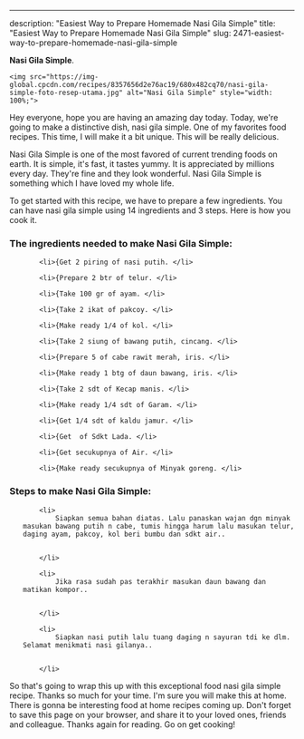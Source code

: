 ---
description: "Easiest Way to Prepare Homemade Nasi Gila Simple"
title: "Easiest Way to Prepare Homemade Nasi Gila Simple"
slug: 2471-easiest-way-to-prepare-homemade-nasi-gila-simple

<p>
	<strong>Nasi Gila Simple</strong>. 
	
</p>
<p>
	
	<img src="https://img-global.cpcdn.com/recipes/8357656d2e76ac19/680x482cq70/nasi-gila-simple-foto-resep-utama.jpg" alt="Nasi Gila Simple" style="width: 100%;">
	
	
</p>
<p>
	Hey everyone, hope you are having an amazing day today. Today, we're going to make a distinctive dish, nasi gila simple. One of my favorites food recipes. This time, I will make it a bit unique. This will be really delicious.
</p>
	
<p>
	
</p>
<p>
	Nasi Gila Simple is one of the most favored of current trending foods on earth. It is simple, it's fast, it tastes yummy. It is appreciated by millions every day. They're fine and they look wonderful. Nasi Gila Simple is something which I have loved my whole life.
</p>

<p>
To get started with this recipe, we have to prepare a few ingredients. You can have nasi gila simple using 14 ingredients and 3 steps. Here is how you cook it.
</p>

<h3>The ingredients needed to make Nasi Gila Simple:</h3>

<ol>
	
		<li>{Get 2 piring of nasi putih. </li>
	
		<li>{Prepare 2 btr of telur. </li>
	
		<li>{Take 100 gr of ayam. </li>
	
		<li>{Take 2 ikat of pakcoy. </li>
	
		<li>{Make ready 1/4 of kol. </li>
	
		<li>{Take 2 siung of bawang putih, cincang. </li>
	
		<li>{Prepare 5 of cabe rawit merah, iris. </li>
	
		<li>{Make ready 1 btg of daun bawang, iris. </li>
	
		<li>{Take 2 sdt of Kecap manis. </li>
	
		<li>{Make ready 1/4 sdt of Garam. </li>
	
		<li>{Get 1/4 sdt of kaldu jamur. </li>
	
		<li>{Get  of Sdkt Lada. </li>
	
		<li>{Get secukupnya of Air. </li>
	
		<li>{Make ready secukupnya of Minyak goreng. </li>
	
</ol>
<p>
	
</p>

<h3>Steps to make Nasi Gila Simple:</h3>

<ol>
	
		<li>
			Siapkan semua bahan diatas. Lalu panaskan wajan dgn minyak masukan bawang putih n cabe, tumis hingga harum lalu masukan telur, daging ayam, pakcoy, kol beri bumbu dan sdkt air..
			
			
		</li>
	
		<li>
			Jika rasa sudah pas terakhir masukan daun bawang dan matikan kompor..
			
			
		</li>
	
		<li>
			Siapkan nasi putih lalu tuang daging n sayuran tdi ke dlm. Selamat menikmati nasi gilanya..
			
			
		</li>
	
</ol>

<p>
	
</p>

<p>
	So that's going to wrap this up with this exceptional food nasi gila simple recipe. Thanks so much for your time. I'm sure you will make this at home. There is gonna be interesting food at home recipes coming up. Don't forget to save this page on your browser, and share it to your loved ones, friends and colleague. Thanks again for reading. Go on get cooking!
</p>
